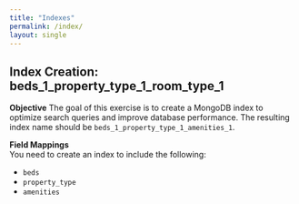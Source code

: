 ```yaml
---
title: "Indexes"
permalink: /index/
layout: single
---
```


## Index Creation: beds_1_property_type_1_room_type_1

**Objective** 
The goal of this exercise is to create a MongoDB index to optimize search queries and improve database performance. The resulting index name should be `beds_1_property_type_1_amenities_1`.

**Field Mappings**  
You need to create an index to include the following:
- `beds`
- `property_type`
- `amenities`
